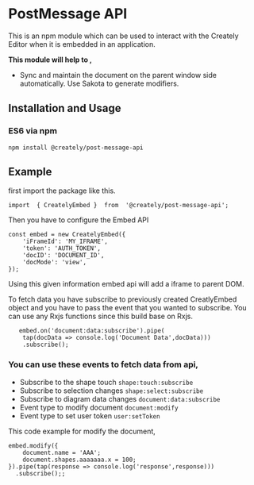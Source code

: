 
# PostMessage API

This is an npm module which can be used to interact with the Creately Editor when it is embedded in an application.

**This module will help to ,**
-   Sync and maintain the document on the parent window side automatically. Use Sakota to generate modifiers.
## Installation and Usage
### ES6 via npm

    npm install @creately/post-message-api
## Example

first import the package like this.

    import  { CreatelyEmbed }  from  '@creately/post-message-api';



Then you have to configure the Embed API

    const embed = new CreatelyEmbed({
        'iFrameId': 'MY_IFRAME',
        'token': 'AUTH_TOKEN',
        'docID': 'DOCUMENT_ID',
        'docMode': 'view',
    });
Using this given information embed api will add a iframe to parent DOM.


To fetch data you have subscribe to previously created CreatlyEmbed object and you have to pass the event that you wanted to subscribe. You can use any Rxjs functions since this build base on Rxjs.

       embed.on('document:data:subscribe').pipe(
        tap(docData => console.log('Document Data',docData)))
        .subscribe();


### You can use these events to fetch data from api,

* Subscribe to the shape touch
    ```shape:touch:subscribe```
* Subscribe to selection changes
```shape:select:subscribe```
* Subscribe to diagram data changes
```document:data:subscribe```
* Event type to modify document
```document:modify```
* Event type to set user token
```user:setToken```

 This code example for modify the document,

    embed.modify({
        document.name = 'AAA';
        document.shapes.aaaaaaa.x = 100;
    }).pipe(tap(response => console.log('response',response)))
      .subscribe();;


